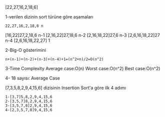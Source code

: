 [22,27,16,2,18,6] 

1-verilen dizinin sort türüne göre aşamaları

    22,27,16,2,18,6 n
   [16,22]27,2,18,6 n-1
   [2,16,22]27,18,6 n-2
   [2,16,18,22]27,6 n-3
   [2,6,16,18,22]27 n-4
   [2,6,16,18,22,27] 1



2-Big-O gösterimini

    n+(n-1)+(n-2)+(n-3)+(n-4)+1=(n^2+n)/2=O(n^2)



3-Time Complexity
     Average case:O(n)
     Worst case:O(n^2)
     Best case:O(n^2)

4- 18 sayısı: Average Case
    

[7,3,5,8,2,9,4,15,6] dizisinin Insertion Sort'a göre ilk 4 adımı

    1-[3,7]5,8,2,9,4,15,6
    2-[3,5,7]8,2,9,4,15,6
    3-[3,5,7,8]2,9,4,15,6
    4-[2,3,5,7,8]9,4,15,6



